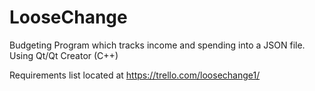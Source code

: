 # LooseChange
Budgeting Program which tracks income and spending into a JSON file. Using Qt/Qt Creator (C++)

Requirements list located at https://trello.com/loosechange1/ 

